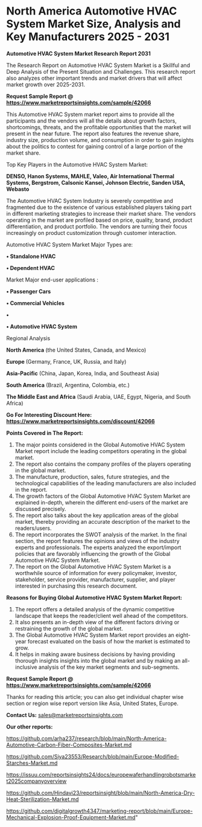 # North America Automotive HVAC System Market Size, Analysis and Key Manufacturers 2025 - 2031

<strong>Automotive HVAC System Market Research Report 2031</strong>

The Research Report on Automotive HVAC System Market is a Skillful and Deep Analysis of the Present Situation and Challenges. This research report also analyzes other important trends and market drivers that will affect market growth over 2025-2031.

<strong>Request Sample Report @ <a href=https://www.marketreportsinsights.com/sample/42066>https://www.marketreportsinsights.com/sample/42066</a></strong>

This Automotive HVAC System market report aims to provide all the participants and the vendors will all the details about growth factors, shortcomings, threats, and the profitable opportunities that the market will present in the near future. The report also features the revenue share, industry size, production volume, and consumption in order to gain insights about the politics to contest for gaining control of a large portion of the market share.

Top Key Players in the Automotive HVAC System Market:

<strong>DENSO, Hanon Systems, MAHLE, Valeo, Air International Thermal Systems, Bergstrom, Calsonic Kansei, Johnson Electric, Sanden USA, Webasto</strong>

The Automotive HVAC System Industry is severely competitive and fragmented due to the existence of various established players taking part in different marketing strategies to increase their market share. The vendors operating in the market are profiled based on price, quality, brand, product differentiation, and product portfolio. The vendors are turning their focus increasingly on product customization through customer interaction.

Automotive HVAC System Market Major Types are:

<strong>•  Standalone HVAC

•  Dependent HVAC</strong>

Market Major end-user applications :

<strong>•  Passenger Cars

•  Commercial Vehicles

•  

•  Automotive HVAC System</strong>

Regional Analysis

</u><strong><b>North America</b></strong> (the United States, Canada, and Mexico)

<strong><b>Europe </b></strong>(Germany, France, UK, Russia, and Italy)

<strong><b>Asia-Pacific</b></strong> (China, Japan, Korea, India, and Southeast Asia)

<strong><b>South America</b></strong> (Brazil, Argentina, Colombia, etc.)

<strong><b>The Middle East and Africa</b></strong> (Saudi Arabia, UAE, Egypt, Nigeria, and South Africa)

<strong>Go For Interesting Discount Here: <a href=https://www.marketreportsinsights.com/discount/42066>https://www.marketreportsinsights.com/discount/42066</a></strong>

<strong>Points Covered in The Report:</strong>
<ol>
  <li>The major points considered in the Global Automotive HVAC System Market report include the leading competitors operating in the global market.</li>
  <li>The report also contains the company profiles of the players operating in the global market.</li>
  <li>The manufacture, production, sales, future strategies, and the technological capabilities of the leading manufacturers are also included in the report.</li>
  <li>The growth factors of the Global Automotive HVAC System Market are explained in-depth, wherein the different end-users of the market are discussed precisely.</li>
  <li>The report also talks about the key application areas of the global market, thereby providing an accurate description of the market to the readers/users.</li>
  <li>The report incorporates the SWOT analysis of the market. In the final section, the report features the opinions and views of the industry experts and professionals. The experts analyzed the export/import policies that are favorably influencing the growth of the Global Automotive HVAC System Market.</li>
  <li>The report on the Global Automotive HVAC System Market is a worthwhile source of information for every policymaker, investor, stakeholder, service provider, manufacturer, supplier, and player interested in purchasing this research document.</li>
</ol>
<strong>Reasons for Buying Global Automotive HVAC System Market Report:</strong>

<ol>
  <li>The report offers a detailed analysis of the dynamic competitive landscape that keeps the reader/client well ahead of the competitors.</li>
  <li>It also presents an in-depth view of the different factors driving or restraining the growth of the global market.</li>
  <li>The Global Automotive HVAC System Market report provides an eight-year forecast evaluated on the basis of how the market is estimated to grow.</li>
  <li>It helps in making aware business decisions by having providing thorough insights insights into the global market and by making an all-inclusive analysis of the key market segments and sub-segments.</li>
</ol>
<strong>Request Sample Report @ <a href=https://www.marketreportsinsights.com/sample/42066>https://www.marketreportsinsights.com/sample/42066</a></strong>


Thanks for reading this article; you can also get individual chapter wise section or region wise report version like Asia, United States, Europe.

<strong>Contact Us:</strong>
sales@marketreportsinsights.com

<strong>Our other reports:</strong>

<a href=https://github.com/arha237/research/blob/main/North-America-Automotive-Carbon-Fiber-Composites-Market.md>https://github.com/arha237/research/blob/main/North-America-Automotive-Carbon-Fiber-Composites-Market.md</a>

<a href=https://github.com/Siya23553/Research/blob/main/Europe-Modified-Starches-Market.md>https://github.com/Siya23553/Research/blob/main/Europe-Modified-Starches-Market.md</a>

<a href=https://issuu.com/reportsinsights24/docs/europewaferhandlingrobotsmarket2025companyoverview>https://issuu.com/reportsinsights24/docs/europewaferhandlingrobotsmarket2025companyoverview</a>

<a href=https://github.com/Hindavi23/reportsinsight/blob/main/North-America-Dry-Heat-Sterilization-Market.md>https://github.com/Hindavi23/reportsinsight/blob/main/North-America-Dry-Heat-Sterilization-Market.md</a>

<a href=https://github.com/digitalgrowth4347/marketing-report/blob/main/Europe-Mechanical-Explosion-Proof-Equipment-Market.md>https://github.com/digitalgrowth4347/marketing-report/blob/main/Europe-Mechanical-Explosion-Proof-Equipment-Market.md</a>"
